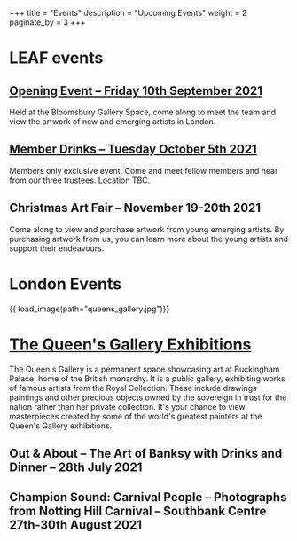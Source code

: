+++
title = "Events"
description = "Upcoming Events"
weight = 2
paginate_by = 3
+++

# **LEAF events**

<div class="img_header">

## **[Opening Event – Friday 10th September 2021](@/events/2021-09-10-opening-event.md)**
</div>

Held at the Bloomsbury Gallery Space, come along to meet the team and view the artwork of new and emerging artists in London.


<div class="img_header">

## **[Member Drinks – Tuesday October 5th 2021](@/events/2021-10-05-member-drinks.md)**
</div>

Members only exclusive event. Come and meet fellow members and hear from our three trustees. Location TBC.


<div class="img_header">

## **Christmas Art Fair – November 19-20th 2021**
</div>

Come along to view and purchase artwork from young emerging artists. By purchasing artwork from us, you can learn more about the young artists and support their endeavours.


# **London Events**

<div class="img_container">

{{ load_image(path="queens_gallery.jpg")}}

<div class="img_header">

# **[The Queen's Gallery Exhibitions](@/events/queens_gallery.md)**

<div class="img_text">

The Queen's Gallery is a permanent space showcasing art at Buckingham Palace, home of the British monarchy. It is a public gallery, exhibiting works of famous artists from the Royal Collection. These include drawings paintings and other precious objects owned by the sovereign in trust for the nation rather than her private collection. It's your chance to view masterpieces created by some of the world's greatest painters at the Queen's Gallery exhibitions.

</div>

</div>

</div>

## **Out & About – The Art of Banksy with Drinks and Dinner – 28th July 2021**

## **Champion Sound: Carnival People ­– Photographs from Notting Hill Carnival – Southbank Centre 27th-30th August 2021**
